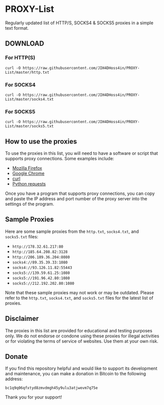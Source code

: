 # PROXY-List
Regularly updated list of HTTP/S, SOCKS4 &amp; SOCKS5 proxies in a simple text format.

## DOWNLOAD

### For HTTP(S)

```curl -O https://raw.githubusercontent.com/JIH4DHoss4in/PROXY-List/master/http.txt```

### For SOCKS4

```curl -O https://raw.githubusercontent.com/JIH4DHoss4in/PROXY-List/master/socks4.txt```

### For SOCKS5

```curl -O https://raw.githubusercontent.com/JIH4DHoss4in/PROXY-List/master/socks5.txt```

## How to use the proxies

To use the proxies in this list, you will need to have a software or script that supports proxy connections. Some examples include:

- [Mozilla Firefox](https://support.mozilla.org/en-US/kb/connection-settings-firefox)
- [Google Chrome](https://support.google.com/chrome/answer/95617)
- [curl](https://curl.se/docs/manpage.html)
- [Python requests](https://docs.python-requests.org/en/latest/user/advanced/#proxies)

Once you have a program that supports proxy connections, you can copy and paste the IP address and port number of the proxy server into the settings of the program.

## Sample Proxies

Here are some sample proxies from the `http.txt`, `socks4.txt`, and `socks5.txt` files:

- `http://178.32.61.217:80`
- `http://185.64.208.82:3128`
- `http://206.189.36.204:8080`
- `socks4://89.35.39.33:1080`
- `socks4://93.126.11.82:55443`
- `socks5://139.59.61.25:1080`
- `socks5://191.96.42.80:1080`
- `socks5://212.192.202.80:1080`

Note that these sample proxies may not work or may be outdated. Please refer to the `http.txt`, `socks4.txt`, and `socks5.txt` files for the latest list of proxies.

## Disclaimer

The proxies in this list are provided for educational and testing purposes only. We do not endorse or condone using these proxies for illegal activities or for violating the terms of service of websites. Use them at your own risk.

## Donate

If you find this repository helpful and would like to support its development and maintenance, you can make a donation in Bitcoin to the following address:

`bc1q9q06qfxtyd8zmvdmgh45y9ulu3atjwevm7q75e`

Thank you for your support!
